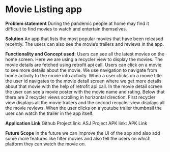 # Movie Listing app

**Problem statement**
During the pandemic people at home may find it difficult to find movies to watch and entertain themselves.

**Solution**
An app that lists the most popular movies that have been released recently. The users can also see the movie’s trailers and reviews in the app.

**Functionality and Concept used:**
Users can see all the latest movies on the home screen. Here we are using a recycler view to display the movies. The movie details are fetched using retrofit api call.
Users can click on a movie to see more details about the movie. We use navigation to navigate from home activity to the movie info activity. When a user clicks on a movie title the user id navigates to the movie detail screen where we get more details about that movie with the help of retrofit api call.
In the movie detail screen the user can see a movie poster with the movie name and rating. Below that there are 2 recycler views scrolling in horizontal direction. First recycler view displays all the movie trailers and the second recycler view displays all the movie reviews.
When the user clicks on a youtube trailer thumbnail the user can watch the trailer in the app itself. 

**Application Link**
Github Project link: ASJ Project
APK link: APK Link

**Future Scope**
In the future we can improve the UI of the app and also add some more features like filter movies and also tell the users on which platform they can watch the movie on.
